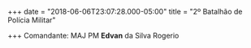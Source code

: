 +++
date = "2018-06-06T23:07:28.000-05:00"
title = "2º Batalhão de Polícia Militar"

+++
Comandante: MAJ PM **Edvan** da Silva Rogerio 